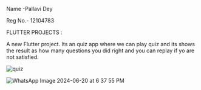 Name -Pallavi Dey

Reg No.- 12104783

FLUTTER PROJECTS :


A new Flutter project.
Its an quiz app where we can play quiz and its shows the result as how many questions you did right and you can replay if yo are not satisfied.



![quiz](https://github.com/user-attachments/assets/378b56da-c8cf-4e11-ad01-0226a8001934)

![WhatsApp Image 2024-06-20 at 6 37 55 PM](https://github.com/user-attachments/assets/429e8b0a-00a0-4b1b-899a-451c745f99a6)
